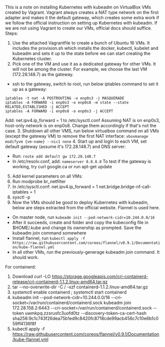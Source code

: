 This is a note on installing Kubernetes with kubeadm on VirtualBox VMs created by Vagrant.
Vagrant always creates a NAT type network on the first adapter and makes it the default gateway, which creates some extra work if we follow the official instruction on setting up Kubernetes with kubeadm. If we are not using Vagrant to create our VMs, official docs should suffice.
Steps:
1. Use the attached Vagrantfile to create a bunch of Ubuntu 16 VMs. It includes the provision.sh which installs the docker, kubectl, kubelet and kubeadm and sets it up to the state before we can start creating the Kubernetes cluster.
2. Pick one of the VM and use it as a dedicated gateway for other VMs. It will not be among the cluster. For example, we choose the last VM (172.28.148.7) as the gateway.
  * ssh to the gateway, switch to root, run below iptables command to set it up as a gateway:
  ```
  iptables -t nat -A POSTROUTING -o enp0s3 -j MASQUERADE
  iptables -A FORWARD -i enp0s3 -o enp0s8 -m state --state RELATED,ESTABLISHED -j ACCEPT
  iptables -A FORWARD -i enp0s8 -o enp0s3 -j ACCEPT
  ```

  Add: net.ipv4.ip_forward = 1 to /etc/sysctl.conf
  Assuming NAT is on enp0s3, host-only network is on enp0s8. Change them accordingly if that's not the case.
3. Shutdown all other VMS, run below virtualbox command on all VMs (except the gateway VM) to remove the first NAT interface:
  ``` vboxmanage modifyvm {vm-name} --nic1 none ```
4. Start up and login to each VM, set default gateway (assume it's 172.28.148.7) and DNS server:
  * Run: ``` route add default gw 172.28.148.7 ```
  * In /etc/resolv.conf, add: ``` nameserver 8.8.8.8 ```
  To test if the gateway is working, try curl google.ca or run apt-get update
5. Add kernel parameters on all VMs:
 1. Run modprobe br_netfilter
 2. In /etc/sysctl.conf:
 net.ipv4.ip_forward = 1
 net.bridge.bridge-nf-call-iptables = 1
 3. sysctl -p
6. Now the VMs should be good to deploy Kubernetes with kubeadm, below are steps extracted from the official website. Flannel is used here.
  * On master node, run ``` kubeadm init --pod-network-cidr=10.244.0.0/16 ```
  * After it succeeds, create and folder and copy the kubeconfig file in $HOME/.kube and change its ownership as prompted. Save the kubeadm join command somewhere
  * Install flannel, run ```kubectl apply -f https://raw.githubusercontent.com/coreos/flannel/v0.9.1/Documentation/kube-flannel.yml```
  * In all other VMs, run the previously-generage kubeadm join command. It should work.


For containerd:
1. Download  curl -LO https://storage.googleapis.com/cri-containerd-release/cri-containerd-1.1.2.linux-amd64.tar.gz
2. tar --no-overwrite-dir -C / -xzf containerd-1.1.2.linux-amd64.tar.gz
3. systemctl enable containerd ; systemctl start containerd
4. kubeadm init --pod-network-cidr=10.244.0.0/16 --cri-socket=/var/run/containerd/containerd.sock
kubeadm join 172.28.158.2:6443  --cri-socket=/var/run/containerd/containerd.sock --token uwmkpq.zzsrusfc3uofd0tz --discovery-token-ca-cert-hash sha256:9c1c743f26dea75b1ed9c8420fc8718cde99acb456c7c10e6b1c059ff4136f8f
5. kubectl apply -f https://raw.githubusercontent.com/coreos/flannel/v0.9.1/Documentation/kube-flannel.yml